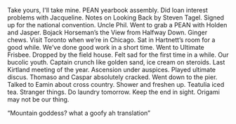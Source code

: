 Take yours, I'll take mine. PEAN yearbook assembly. Did loan interest problems with Jacqueline. Notes on Looking Back by Steven Tagel. Signed up for the national convention. Uncle Phil. Went to grab a PEAN with Holden and Jasper. Bojack Horseman’s the View from Halfway Down. Ginger chews. Visit Toronto when we’re in Chicago. Sat in Hartnett’s room for a good while. We’ve done good work in a short time. Went to Ultimate Frisbee. Dropped by the field house. Felt sad for the first time in a while. Our bucolic youth. Captain crunch like golden sand, ice cream on steroids. Last Kirtland meeting of the year. Ascension under auspices. Played ultimate discus. Thomaso and Caspar absolutely cracked. Went down to the pier. Talked to Eamin about cross country. Shower and freshen up. Teatulia iced tea. Stranger things. Do laundry tomorrow. Keep the end in sight. Origami may not be our thing. 

“Mountain goddess? what a goofy ah translation”

